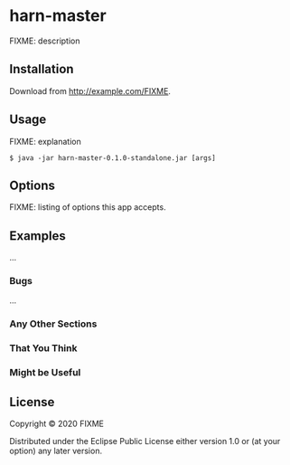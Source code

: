 # harn-master

FIXME: description

## Installation

Download from http://example.com/FIXME.

## Usage

FIXME: explanation

    $ java -jar harn-master-0.1.0-standalone.jar [args]

## Options

FIXME: listing of options this app accepts.

## Examples

...

### Bugs

...

### Any Other Sections
### That You Think
### Might be Useful

## License

Copyright © 2020 FIXME

Distributed under the Eclipse Public License either version 1.0 or (at
your option) any later version.
